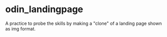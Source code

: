 # odin_landingpage
A practice to probe the skills by making a "clone" of a landing page shown as img format.
